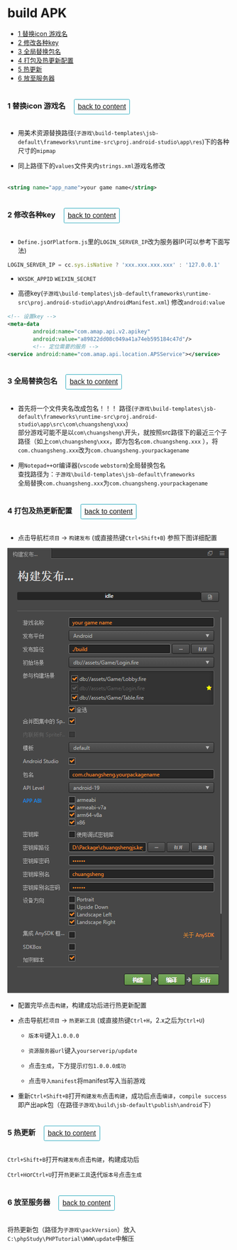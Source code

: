 # <span id = "build APK">build APK</span>

* [1 替换icon 游戏名](#content1)
* [2 修改各种key](#content2)
* [3 全局替换包名](#content3)
* [4 打包及热更新配置](#content4)
* [5 热更新](#content5)
* [6 放至服务器](#content6)

### <span id = "content1">1 替换icon 游戏名</span> <button style="text-transform: none; margin: 15px; display: inline-block; font-weight: 400; text-align: center; vertical-align: middle; user-select: none; border: 1px solid #17a2b8; padding: 8px 8px; font-size: 16px; line-height: 16px; border-radius: 2.5px; color: #17a2b8; background-color: transparent; background-image: none; border-color: #17a2b8;">[back to content](#content)</button>

* 用美术资源替换路径(`子游戏\build-templates\jsb-default\frameworks\runtime-src\proj.android-studio\app\res`)下的各种尺寸的`mipmap`

* 同上路径下的`values`文件夹内`strings.xml`游戏名修改

```xml

<string name="app_name">your game name</string>
```

### <span id = "content2">2 修改各种key</span> <button style="text-transform: none; margin: 15px; display: inline-block; font-weight: 400; text-align: center; vertical-align: middle; user-select: none; border: 1px solid #17a2b8; padding: 8px 8px; font-size: 16px; line-height: 16px; border-radius: 2.5px; color: #17a2b8; background-color: transparent; background-image: none; border-color: #17a2b8;">[back to content](#content)</button>

* `Define.js`or`Platform.js`里的`LOGIN_SERVER_IP`改为服务器IP(可以参考下面写法)

```javascript
LOGIN_SERVER_IP = cc.sys.isNative ? 'xxx.xxx.xxx.xxx' : '127.0.0.1'
```

* `WXSDK_APPID` `WEIXIN_SECRET`

* 高德key(`子游戏\build-templates\jsb-default\frameworks\runtime-src\proj.android-studio\app\AndroidManifest.xml`)
  修改`android:value`

```xml
<!-- 设置key -->
<meta-data
        android:name="com.amap.api.v2.apikey"
        android:value="a89822dd08c049a41a74eb595184c47d"/>
        <!-- 定位需要的服务 -->
<service android:name="com.amap.api.location.APSService"></service>
```

### <span id = "content3">3 全局替换包名</span> <button style="text-transform: none; margin: 15px; display: inline-block; font-weight: 400; text-align: center; vertical-align: middle; user-select: none; border: 1px solid #17a2b8; padding: 8px 8px; font-size: 16px; line-height: 16px; border-radius: 2.5px; color: #17a2b8; background-color: transparent; background-image: none; border-color: #17a2b8;">[back to content](#content)</button>

* 首先将一个文件夹名改成包名！！！
  路径(`子游戏\build-templates\jsb-default\frameworks\runtime-src\proj.android-studio\app\src\com\chuangsheng\xxx`)  
  部分游戏可能不是以`com\chuangsheng\`开头，就按照src路径下的最近三个子路径（如上`com\chuangsheng\xxx`，即为包名`com.chuangsheng.xxx`
  ），将`com.chuangsheng.xxx`改为`com.chuangsheng.yourpackagename`

* 用`Notepad++`or编译器(`vscode` `webstorm`)全局替换包名  
  查找路径为：`子游戏\build-templates\jsb-default\frameworks`  
  全局替换`com.chuangsheng.xxx`为`com.chuangsheng.yourpackagename`

### <span id = "content4">4 打包及热更新配置</span> <button style="text-transform: none; margin: 15px; display: inline-block; font-weight: 400; text-align: center; vertical-align: middle; user-select: none; border: 1px solid #17a2b8; padding: 8px 8px; font-size: 16px; line-height: 16px; border-radius: 2.5px; color: #17a2b8; background-color: transparent; background-image: none; border-color: #17a2b8;">[back to content](#content)</button>

* 点击导航栏`项目` -> `构建发布` (或直接热键`Ctrl+Shift+B`) 参照下图详细配置

![详细配置](png/img.png)

* 配置完毕点击`构建`，构建成功后进行热更新配置

* 点击导航栏`项目` -> `热更新工具` (或直接热键`Ctrl+H`，2.x之后为`Ctrl+U`)

  * `版本号`键入`1.0.0.0`

  * `资源服务器url`键入`yourserverip/update`

  * 点击`生成`，下方提示`打包1.0.0.0成功`

  * 点击`导入manifest`将manifest写入当前游戏

* 重新`Ctrl+Shift+B`打开`构建发布`点击`构建`，成功后点击`编译`，`compile success`即产出apk包（在路径`子游戏\build\jsb-default\publish\android`下）

### <span id = "content5">5 热更新</span> <button style="text-transform: none; margin: 15px; display: inline-block; font-weight: 400; text-align: center; vertical-align: middle; user-select: none; border: 1px solid #17a2b8; padding: 8px 8px; font-size: 16px; line-height: 16px; border-radius: 2.5px; color: #17a2b8; background-color: transparent; background-image: none; border-color: #17a2b8;">[back to content](#content)</button>

`Ctrl+Shift+B`打开`构建发布`点击`构建`，构建成功后

`Ctrl+H`or`Ctrl+U`打开`热更新工具`迭代`版本号`点击`生成`

### <span id = "content6">6 放至服务器</span> <button style="text-transform: none; margin: 15px; display: inline-block; font-weight: 400; text-align: center; vertical-align: middle; user-select: none; border: 1px solid #17a2b8; padding: 8px 8px; font-size: 16px; line-height: 16px; border-radius: 2.5px; color: #17a2b8; background-color: transparent; background-image: none; border-color: #17a2b8;">[back to content](#content)</button>

将热更新包（路径为`子游戏\packVersion`）放入`C:\phpStudy\PHPTutorial\WWW\update`中解压
